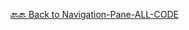 [🔙🔙  Back to Navigation-Pane-ALL-CODE](https://github.com/All-CODE-with-Explanation/Navigation-Pane-ALL-CODE-)